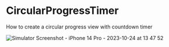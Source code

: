 # CircularProgressTimer
How to create a circular progress view with countdown timer 


![Simulator Screenshot - iPhone 14 Pro - 2023-10-24 at 13 47 52](https://github.com/zezethu-dlanga/CircularProgressTimer/assets/23052694/ea8d2016-42f5-4d82-9762-c852536fd2be)
